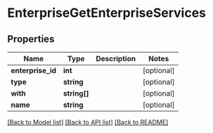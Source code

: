 # EnterpriseGetEnterpriseServices

## Properties
Name | Type | Description | Notes
------------ | ------------- | ------------- | -------------
**enterprise_id** | **int** |  | [optional] 
**type** | **string** |  | [optional] 
**with** | **string[]** |  | [optional] 
**name** | **string** |  | [optional] 

[[Back to Model list]](../README.md#documentation-for-models) [[Back to API list]](../README.md#documentation-for-api-endpoints) [[Back to README]](../README.md)


